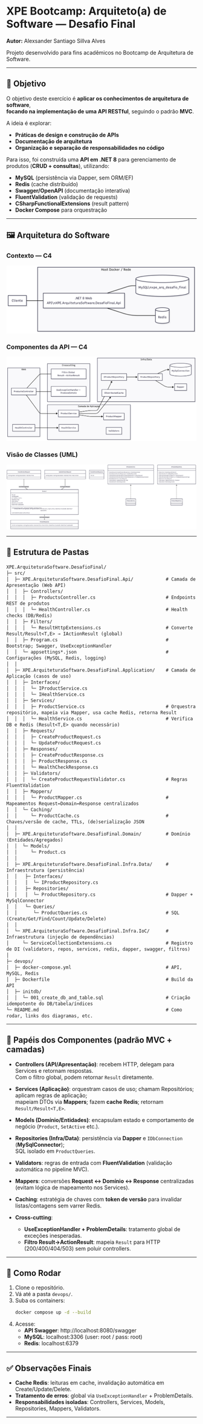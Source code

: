 # XPE Bootcamp: Arquiteto(a) de Software — Desafio Final  
**Autor:** Alexsander Santiago Sillva Alves  

Projeto desenvolvido para fins acadêmicos no Bootcamp de Arquitetura de Software.  

---

## 🎯 Objetivo
O objetivo deste exercício é **aplicar os conhecimentos de arquitetura de software**,  
**focando na implementação de uma API RESTful**, seguindo o padrão **MVC**.  

A ideia é explorar:
- **Práticas de design e construção de APIs**  
- **Documentação de arquitetura**  
- **Organização e separação de responsabilidades no código**  

Para isso, foi construída uma **API em .NET 8** para gerenciamento de produtos (**CRUD + consultas**), utilizando:  
- **MySQL** (persistência via Dapper, sem ORM/EF)  
- **Redis** (cache distribuído)  
- **Swagger/OpenAPI** (documentação interativa)  
- **FluentValidation** (validação de requests)  
- **CSharpFunctionalExtensions** (result pattern)  
- **Docker Compose** para orquestração  

---

## 🖼️ Arquitetura do Software

### Contexto — C4
![Contexto — C4](./docs/images/contexto-c4.png)

### Componentes da API — C4
![Componentes da API — C4](./docs/images/componentes-c4.png)

### Visão de Classes (UML)
![Visão de Classes (UML)](./docs/images/uml-classes.png)

---

## 📂 Estrutura de Pastas

```text
XPE.ArquiteturaSoftware.DesafioFinal/
├─ src/
│  ├─ XPE.ArquiteturaSoftware.DesafioFinal.Api/            # Camada de Apresentação (Web API)
│  │  ├─ Controllers/
│  │  │  ├─ ProductsController.cs                          # Endpoints REST de produtos
│  │  │  └─ HealthController.cs                            # Health checks (DB/Redis)
│  │  ├─ Filters/
│  │  │  └─ ResultHttpExtensions.cs                        # Converte Result/Result<T,E> → IActionResult (global)
│  │  ├─ Program.cs                                        # Bootstrap; Swagger, UseExceptionHandler
│  │  └─ appsettings*.json                                 # Configurações (MySQL, Redis, logging)
│  │
│  ├─ XPE.ArquiteturaSoftware.DesafioFinal.Application/    # Camada de Aplicação (casos de uso)
│  │  ├─ Interfaces/
│  │  │  └─ IProductService.cs
│  │  │  └─ IHealthService.cs
│  │  ├─ Services/
│  │  │  ├─ ProductService.cs                              # Orquestra repositório, mapeia via Mapper, usa cache Redis, retorna Result
│  │  │  └─ HealthService.cs                               # Verifica DB e Redis (Result<T,E> quando necessário)
│  │  ├─ Requests/
│  │  │  ├─ CreateProductRequest.cs
│  │  │  └─ UpdateProductRequest.cs
│  │  ├─ Responses/
│  │  │  ├─ CreateProductResponse.cs
│  │  │  ├─ ProductResponse.cs
│  │  │  └─ HealthCheckResponse.cs
│  │  ├─ Validators/
│  │  │  └─ CreateProductRequestValidator.cs               # Regras FluentValidation
│  │  ├─ Mappers/
│  │  │  └─ ProductMapper.cs                               # Mapeamentos Request↔Domain↔Response centralizados
│  │  └─ Caching/
│  │     └─ ProductCache.cs                                # Chaves/versão de cache, TTLs, (de)serialização JSON
│  │
│  ├─ XPE.ArquiteturaSoftware.DesafioFinal.Domain/         # Domínio (Entidades/Agregados)
│  │  └─ Models/
│  │     └─ Product.cs
│  │
│  ├─ XPE.ArquiteturaSoftware.DesafioFinal.Infra.Data/     # Infraestrutura (persistência)
│  │   ├─ Interfaces/
│  │   │  └─ IProductRepository.cs
│  │   ├─ Repositories/
│  │   │  └─ ProductRepository.cs                          # Dapper + MySqlConnector
│  │   └─ Queries/
│  │      └─ ProductQueries.cs                             # SQL (Create/Get/Find/Count/Update/Delete)
│  │
│  └─ XPE.ArquiteturaSoftware.DesafioFinal.Infra.IoC/      # Infraestrutura (injeção de dependências)
│     └─ ServiceCollectionExtensions.cs                    # Registro de DI (validators, repos, services, redis, dapper, swagger, filtros)
│
├─ devops/
│  ├─ docker-compose.yml                                   # API, MySQL, Redis
│  ├─ Dockerfile                                           # Build da API
│  ├─ initdb/
│  │  └─ 001_create_db_and_table.sql                       # Criação idempotente do DB/tabela/índices
└─ README.md                                               # Como rodar, links dos diagramas, etc.
```

---

## 🧩 Papéis dos Componentes (padrão MVC + camadas)

- **Controllers (API/Apresentação)**: recebem HTTP, delegam para Services e retornam respostas.  
  Com o filtro global, podem retornar `Result` diretamente.

- **Services (Aplicação)**: orquestram casos de uso; chamam Repositórios; aplicam regras de aplicação;  
  mapeiam DTOs via **Mappers**; fazem **cache Redis**; retornam `Result/Result<T,E>`.

- **Models (Domínio/Entidades)**: encapsulam estado e comportamento de negócio (`Product`, `SetActive` etc.).

- **Repositories (Infra/Data)**: persistência via **Dapper** e `IDbConnection` (**MySqlConnector**);  
  SQL isolado em `ProductQueries`.

- **Validators**: regras de entrada com **FluentValidation** (validação automática no pipeline MVC).

- **Mappers**: conversões **Request ↔ Domínio ↔ Response** centralizadas (evitam lógica de mapeamento nos Services).

- **Caching**: estratégia de chaves com **token de versão** para invalidar listas/contagens sem varrer Redis.

- **Cross-cutting**:  
  - **UseExceptionHandler + ProblemDetails**: tratamento global de exceções inesperadas.  
  - **Filtro Result→ActionResult**: mapeia `Result` para HTTP (200/400/404/503) sem poluir controllers. 

---

## 🚀 Como Rodar

1. Clone o repositório.  
2. Vá até a pasta `devops/`.  
3. Suba os containers:  
   ```bash
   docker compose up -d --build
   ```
4. Acesse:  
   - **API Swagger**: http://localhost:8080/swagger  
   - **MySQL**: localhost:3306 (user: root / pass: root)  
   - **Redis**: localhost:6379

---

## ✅ Observações Finais
- **Cache Redis**: leituras em cache, invalidação automática em Create/Update/Delete.  
- **Tratamento de erros**: global via `UseExceptionHandler` + ProblemDetails.  
- **Responsabilidades isoladas**: Controllers, Services, Models, Repositories, Mappers, Validators.  

---
